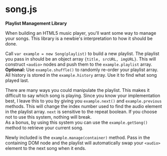 # song.js
<strong>Playlist Management Library</strong>

<p>
  When building an HTML5 music player, you'll want some way to manage
  your songs.
  This library is a newbie's interpretation to how it should be done.
</p>

<p>
  Call <code>var example = new Song(playlist)</code> to build a new
  playlist. The playlist you pass in should be an object array
  <code>{title, srcURL, imgURL}</code>. This will construct
  <code>&lt;audio&gt;</code> nodes and push them to the
  <code>example.playlist</code> array.<br>
  <b>Optional:</b> Use <code>example.shuffle()</code> to randomly re-order your
  playlist array.<br>
  All history is stored in the <code>example.history</code> array. Use it to
  find what song played last.
</p>

<p>
  There are many ways you could manipulate the playlist. This makes it difficult
  to say which song is playing. Since you know your implementation best, I leave
  this to you by giving you <code>example.next()</code> and
  <code>example.previous</code> methods. This will change
  the index number used to find the audio element in the playlist array.
  <code>next</code> is
  sensitive to the repeat boolean. If you choose not to use this system, nothing
  will break.<br>
  As a bonus, by using this system you can use the
  <code>example.getSong()</code> method to retrieve your current song.
</p>

<p>
  Newly included is the <code>example.manage(container)</code> method. Pass in
  the containing DOM node and the playlist will automatically swap your
  <code>&lt;audio&gt;</code> element to the next song when it ends.
</p>